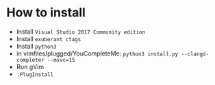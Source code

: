 # How to install
* Install `Visual Studio 2017 Community edition`
* Install `exuberant ctags`
* Install `python3`
* in vimfiles/plugged/YouCompleteMe:
`python3 install.py --clangd-completer --msvc=15`
* Run gVim
* `:PlugInstall`
